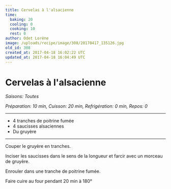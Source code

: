 ```yaml
---
title: Cervelas à l'alsacienne
time:
  baking: 20
  cooling: 0
  cooking: 10
  rest: 0
author: Odet Lorène
image: /uploads/recipe/image/308/20170417_135126.jpg
old_id: 308
created_at: 2017-04-18 16:02:22 UTC
updated_at: 2017-04-18 16:04:49 UTC
---
```


# Cervelas à l'alsacienne



*Saisons: Toutes*

*Préparation: 10 min, Cuisson: 20 min, Refrigération: 0 min, Repos: 0*

---

- 4 tranches de poitrine fumée
- 4 saucisses alsaciennes
- Du gruyère 

---

Couper le gruyère en tranches.

Inciser les saucisses dans le sens de la longueur et farcir avec un morceau de gruyère.

Enrouler dans une tranche de poitrine fumée.

Faire cuire au four pendant 20 min à 180°
